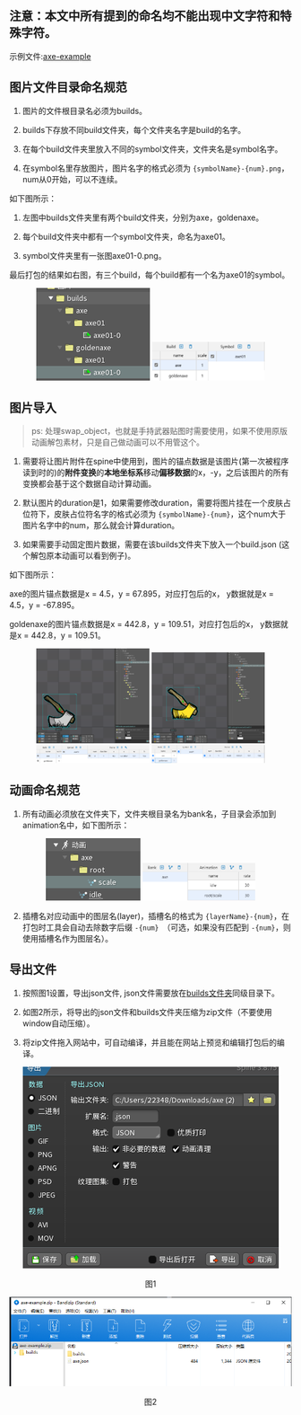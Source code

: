 <h2>注意：本文中所有提到的命名均不能出现中文字符和特殊字符。</h2>

示例文件:[axe-example](https://github.com/Jerry457/dont-starve-anim-tool-document/tree/main/docs/public/spine-anims/axe-example.zip)

## 图片文件目录命名规范

1. 图片的文件根目录名必须为builds。

2. builds下存放不同build文件夹，每个文件夹名字是build的名字。

3. 在每个build文件夹里放入不同的symbol文件夹，文件夹名是symbol名字。

4. 在symbol名里存放图片，图片名字的格式必须为 `{symbolName}-{num}.png`，num从0开始，可以不连续。

如下图所示：
1. 左图中builds文件夹里有两个build文件夹，分别为axe，goldenaxe。

2. 每个build文件夹中都有一个symbol文件夹，命名为axe01。

3. symbol文件夹里有一张图axe01-0.png。

最后打包的结果如右图，有三个build，每个build都有一个名为axe01的symbol。

<p align="center">
    <img src="../../public/images/build-name-example.png"/>
    <img src="../../public/images/build-name-result.png" style="width:40%"/>
</p>

## 图片导入

> ps: 处理swap_object，也就是手持武器贴图时需要使用，如果不使用原版动画解包素材，只是自己做动画可以不用管这个。

1. 需要将让图片附件在spine中使用到，图片的锚点数据是该图片(第一次被程序读到时的)的**附件变换**的**本地坐标系**移动**偏移数据**的x，-y，之后该图片的所有变换都会基于这个数据自动计算动画。

2. 默认图片的duration是1，如果需要修改duration，需要将图片挂在一个皮肤占位符下，皮肤占位符名字的格式必须为 `{symbolName}-{num}`，这个num大于图片名字中的num，那么就会计算duration。

3. 如果需要手动固定图片数据，需要在该builds文件夹下放入一个build.json (这个解包原本动画可以看到例子)。

如下图所示：

axe的图片锚点数据是x = 4.5，y = 67.895，对应打包后的x， y数据就是x = 4.5，y = -67.895。

goldenaxe的图片锚点数据是x = 442.8，y = 109.51，对应打包后的x， y数据就是x = 442.8，y = 109.51。

<p align="center">
    <img src="../../public/images/build-frame-example.png" style="width:40%"/>
    <img src="../../public/images/build-frame-example2.png" style="width:40%"/>
    <img src="../../public/images/build-frame-result.png" style="width:40%"/>
    <img src="../../public/images/build-frame-result2.png" style="width:40%"/>
</p>

## 动画命名规范

1. 所有动画必须放在文件夹下，文件夹根目录名为bank名，子目录会添加到animation名中，如下图所示：

<p align="center">
    <img src="../../public/images/animation-name-example.png"/>
    <img src="../../public/images/animation-name-result.png" style="width:40%"/>
</p>

2. 插槽名对应动画中的图层名(layer)，插槽名的格式为 `{layerName}-{num}`，在打包时工具会自动去除数字后缀 `-{num} `（可选，如果没有匹配到 `-{num}`，则使用插槽名作为图层名）。

## 导出文件

1. 按照图1设置，导出json文件, json文件需要放在[builds文件夹](#_1-图片文件目录命名规范)同级目录下。

2. 如图2所示，将导出的json文件和builds文件夹压缩为zip文件（不要使用window自动压缩）。

3. 将zip文件拖入网站中，可自动编译，并且能在网站上预览和编辑打包后的编译。

<p align="center">
    <img src="../../public/images/spine-export-setting.png"/>
    <p align="center"> 图1 </p>
</p>

<p align="center">
    <img src="../../public/images/zip-example.png"/>
    <p align="center"> 图2 </p>
</p>
